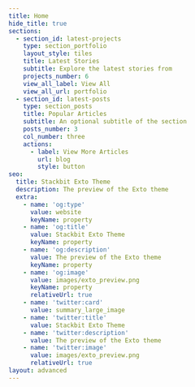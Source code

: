 ```yaml
---
title: Home
hide_title: true
sections:
  - section_id: latest-projects
    type: section_portfolio
    layout_style: tiles
    title: Latest Stories
    subtitle: Explore the latest stories from
    projects_number: 6
    view_all_label: View All
    view_all_url: portfolio
  - section_id: latest-posts
    type: section_posts
    title: Popular Articles
    subtitle: An optional subtitle of the section
    posts_number: 3
    col_number: three
    actions:
      - label: View More Articles
        url: blog
        style: button
seo:
  title: Stackbit Exto Theme
  description: The preview of the Exto theme
  extra:
    - name: 'og:type'
      value: website
      keyName: property
    - name: 'og:title'
      value: Stackbit Exto Theme
      keyName: property
    - name: 'og:description'
      value: The preview of the Exto theme
      keyName: property
    - name: 'og:image'
      value: images/exto_preview.png
      keyName: property
      relativeUrl: true
    - name: 'twitter:card'
      value: summary_large_image
    - name: 'twitter:title'
      value: Stackbit Exto Theme
    - name: 'twitter:description'
      value: The preview of the Exto theme
    - name: 'twitter:image'
      value: images/exto_preview.png
      relativeUrl: true
layout: advanced
---
```


